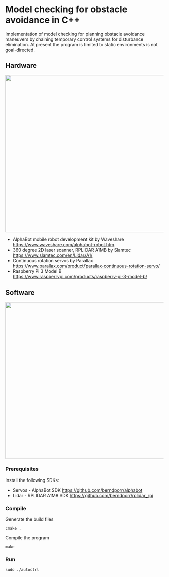 # Model checking for obstacle avoidance in C++

Implementation of model checking for planning obstacle avoidance maneuvers by chaining temporary control systems for disturbance elimination.  At present the program is limited to static environments is not goal-directed.

## Hardware 

<img src="https://github.com/possibilia/mcplanner/blob/main/robot.jpg" width="550" height="500">

- AlphaBot mobile robot development kit by Waveshare https://www.waveshare.com/alphabot-robot.htm. 
- 360 degree 2D laser scanner, RPLIDAR A1MB by Slamtec https://www.slamtec.com/en/Lidar/A1/
- Continuous rotation servos by Parallax https://www.parallax.com/product/parallax-continuous-rotation-servo/
- Raspberry Pi 3 Model B https://www.raspberrypi.com/products/raspberry-pi-3-model-b/

## Software

<img src="https://github.com/possibilia/mcplanner/blob/main/arch.jpg" width="550" height="500">

### Prerequisites 

Install the following SDKs:

- Servos - AlphaBot SDK https://github.com/berndporr/alphabot
- Lidar - RPLIDAR A1M8 SDK https://github.com/berndporr/rplidar_rpi

### Compile 

Generate the build files

```cmake .```

Compile the program

```make```

### Run

```sudo ./autoctrl```



  
